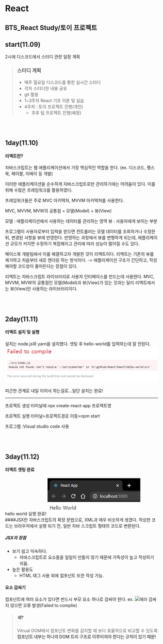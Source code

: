 # React

 BTS_React Study/토이 프로젝트
 -----
## start(11.09)
2시에 디스코드에서 스터디 관련 일정 계획
> ### 스터디 계획
> * 매주 월요일 디스코드를 통한 실시간 스터디
>  * 각자 스터디한 내용 공유
> * git 활용
> * 1~3주차 React 기초 이론 및 실습
> * 4주차 : 토이 프로젝트 진행(개인)
>   * 추후 팀 프로젝트 진행(예정)

<br><br>



## 1day(11.10)
#### 리액트란?
자바스크립트는 웹 애플리케이션에서 가장 핵심적인 역할을 한다.
(ex. 디스코드, 펭스북, 페이팔, 이베이 등 개발)

이러한 애플리케이션을 순수하게 자바스크립트로만 관리하기에는 어려움이 있다.
이를 위해 수많은 프레임워크를 활용하였다.

프레임워크들은 주로 MVC 아키텍처, MVVM 아키텍처를 사용한다.

MVC, MVVM, MVW의 공통점 = 모델(Model) + 뷰(View)

모델 : 애플리케이션에서 사용하는 데이터를 관리하는 영역
뷰 : 사용자에게 보이는 부분

프로그램이 사용자로부터 입력을 받으면 컨트롤러는 모델 데이터를 조회하거나 수정한 뒤, 변경된 사항을 뷰에 반영한다. 반영하는 과정에서 뷰를 변형하게 되는데, 애플리케이션 규모가 커지면 수정하기 복잡해지고 관리에 따라 성능이 떨어질 수도 있다.

페이스북 개발팀에서 이를 해결하고자 개발한 것이 리액트이다.
리액트는 기존의 뷰를 제거하고 처음부터 새로 렌더링 하는 방식이다.
-> 애플리케이션 구조가 간단하고, 작성해야할 코드양이 줄어든다는 장점이 있다.

리액트는 자바스크립트 라이브러리로 사용자 인터페이스를 만드는데 사용한다.
MVC, MVVM, MVW의 공통점인 모델(Model)과 뷰(View)가 있는 것과는 달리 리액트에서는 뷰(View)만 사용하는 라이브러리이다.



<br><br>
## 2day(11.11)
#### 리액트 설치 및 실행
설치는 node.js와 yarn을 설치했다.
셋팅 후 hello-world를 입력하는데 잘 안된다.
![오류](./img/hello-world_error.PNG)

피곤한 관계로 내일 이어서 하는걸로...일단 설치는 완료!

----------------------------------------------------
프로젝트 생성
터미널에 npx create-react-app 프로젝트명

프로젝트 실행
터미널>프로젝트경로 이동>npm start

프로그램
:Visual studio code 사용

<br><br>
## 3day(11.12)
#### 리액트 셋팅 완료
hello world 실행 완료!
![실행](./img/hello-world.PNG)
<br>
####JSX란
자바스크립트의 확장 문법으로, XML과 매우 비슷하게 생겼다. 작성한 코드는 브라우저에서 실행 되기 전, 일반 자바 스크립트 형태의 코드로 변환된다.
##### JSX의 장점
* 보기 쉽고 익숙하다.
  * 자바스크립트로 요소들을 일일이 만들지 않기 때문에 가독성이 높고 작성하기 쉬움.
* 높은 활용도
  * HTML 태그 사용 외에 컴포넌트 또한 작성 가능.
#### 요소 감싸기
컴포넌트에 여러 요소가 있다면 반드시 부모 요소 하나로 감싸야 한다.
ex. 
![에러](./img/.PNG)
감싸지 않으면 오류 발생(Failed to complie)

> ##### 왜?
>Vitrual DOM에서 컴포넌트 변화를 감지할 때 보다 효율적으로 비교할 수 있도록
><b>컴포넌트 내부는 하나의 DOM 트리 구조로 이루어져야 한다는 규칙이 있기 때문!</b>
